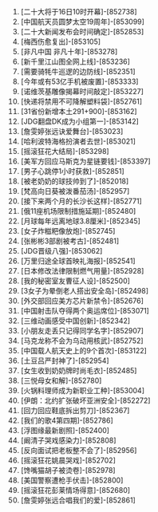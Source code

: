 
1. [二十大将于16日10时开幕]-[852738]
1. [中国航天员圆梦太空19周年]-[853099]
1. [二十大新闻发布会时间确定]-[852853]
1. [梅西伤愈复出]-[853105]
1. [非凡中国 非凡十年]-[853278]
1. [新千里江山图全网上线]-[853236]
1. [需要骑牦牛巡逻的边防线]-[852351]
1. [今年或有53亿手机被废置]-[853333]
1. [诺维茨基雕像揭幕时间敲定]-[853227]
1. [快递将禁用不可降解塑料袋]-[852761]
1. [31省份新增本土291+900]-[853162]
1. [JDG翻盘DK成为小组第一]-[853142]
1. [詹雯婷张远诀爱舞台]-[853023]
1. [哈利波特海格扮演者去世]-[853021]
1. [摇滚狂花大结局]-[853298]
1. [美军方回应马斯克为星链要钱]-[853397]
1. [男子心跳停1小时获救]-[852851]
1. [被老奶奶的球技帅到了]-[852018]
1. [梵高向日葵被泼番茄汤]-[852957]
1. [接下来两个月的长沙长这样]-[852771]
1. [俄11座机场限制措施延期]-[852480]
1. [月球每年远离地球3.8厘米]-[852345]
1. [女子炸糍粑像放炮]-[852745]
1. [张彬彬3部剧被考古]-[852481]
1. [JDG晋级八强]-[853062]
1. [万里归途全球首映礼海报]-[852541]
1. [日本修改法律限制燃气用量]-[852928]
1. [我的秘密室友曹征人设]-[852500]
1. [3女子为晕倒老人搭出安全岛]-[852498]
1. [外交部回应美方芯片新禁令]-[852676]
1. [中国射击队夺得两个奥运席位]-[853071]
1. [三维动画感受中国创新]-[852342]
1. [小朋友走丢只记得同学名字]-[852907]
1. [马克龙称不会为乌动用核武]-[852752]
1. [中国载人航天史上的9个首次]-[853122]
1. [土豆吕严封神了]-[852954]
1. [女生收到奶奶牌时尚毛衣]-[852485]
1. [三悦母女和解]-[852780]
1. [火锅料理师成为新职业工种]-[853004]
1. [伊朗：北约扩张破坏亚洲安全]-[852272]
1. [回力回应鞋底拆出剪刀]-[852367]
1. [我们的歌4第四期]-[852786]
1. [浮图缘最新剧照]-[852400]
1. [阚清子哭戏感染力]-[852808]
1. [反向面试把老板整不会了]-[852956]
1. [摇滚狂花姚晨哭戏]-[852702]
1. [馋嘴猫胡子被烫卷]-[852978]
1. [美国警察遭枪手伏击]-[852800]
1. [摇滚狂花彭莱情场得意]-[852680]
1. [詹雯婷张远合唱我们的爱]-[852861]
